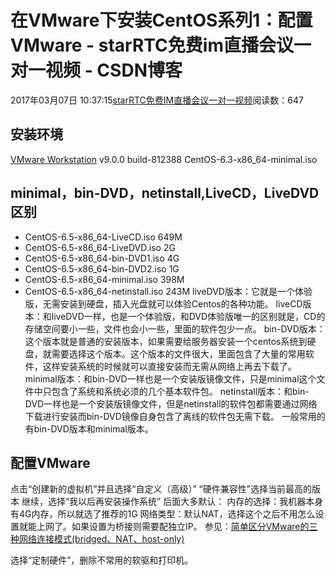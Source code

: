 # 在VMware下安装CentOS系列1：配置VMware - starRTC免费im直播会议一对一视频 - CSDN博客
2017年03月07日 10:37:15[starRTC免费IM直播会议一对一视频](https://me.csdn.net/elesos)阅读数：647
## 安装环境
[VMware Workstation](http://192.168.1.100/elesos_com/index.php?title=VMware_Workstation&action=edit&redlink=1) v9.0.0 build-812388
CentOS-6.3-x86_64-minimal.iso 
## minimal，bin-DVD，netinstall,LiveCD，LiveDVD区别
- CentOS-6.5-x86_64-LiveCD.iso 649M
- CentOS-6.5-x86_64-LiveDVD.iso 2G
- CentOS-6.5-x86_64-bin-DVD1.iso 4G
- CentOS-6.5-x86_64-bin-DVD2.iso 1G
- CentOS-6.5-x86_64-minimal.iso 398M
- CentOS-6.5-x86_64-netinstall.iso 243M
liveDVD版本：它就是一个体验版，无需安装到硬盘，插入光盘就可以体验Centos的各种功能。
liveCD版本：和liveDVD一样，也是一个体验版，和DVD体验版唯一的区别就是，CD的存储空间要小一些，文件也会小一些，里面的软件包少一点。
bin-DVD版本：这个版本就是普通的安装版本，如果需要给服务器安装一个centos系统到硬盘，就需要选择这个版本。这个版本的文件很大，里面包含了大量的常用软件，这样安装系统的时候就可以直接安装而无需从网络上再去下载了。
minimal版本：和bin-DVD一样也是一个安装版镜像文件，只是minimal这个文件中只包含了系统和系统必须的几个基本软件包。
netinstall版本：和bin-DVD一样也是一个安装版镜像文件，但是netinstall的软件包都需要通过网络下载进行安装而bin-DVD镜像自身包含了离线的软件包无需下载。
一般常用的有bin-DVD版本和minimal版本。
## 配置VMware
点击“创建新的虚拟机”并且选择“自定义（高级）”
“硬件兼容性”选择当前最高的版本
继续，选择“我以后再安装操作系统”
后面大多默认：
内存的选择：我机器本身有4G内存，所以就选了推荐的1G
网络类型：默认NAT，选择这个之后不用怎么设置就能上网了。如果设置为桥接则需要配独立IP。
参见：[简单区分VMware的三种网络连接模式(bridged、NAT、host-only)](http://192.168.1.100/elesos_com/index.php?title=%E7%AE%80%E5%8D%95%E5%8C%BA%E5%88%86VMware%E7%9A%84%E4%B8%89%E7%A7%8D%E7%BD%91%E7%BB%9C%E8%BF%9E%E6%8E%A5%E6%A8%A1%E5%BC%8F(bridged%E3%80%81NAT%E3%80%81host-only))

选择“定制硬件”，删除不常用的软驱和打印机。
